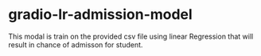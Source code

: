 # gradio-lr-admission-model
This modal is train on the provided csv file using linear Regression that will result in chance of admisson for student.

